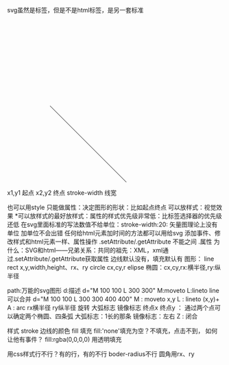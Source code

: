 svg虽然是标签，但是不是html标签，是另一套标准


<svg width='800' height='600'>
<line x1="100" y1="200" x2="300" y2="400" stroke="black" onmouseover='this.style.stroke=blue'></line>
</svg>

x1,y1 起点
x2,y2 终点
stroke-width  线宽

也可以用style
<line style=""></line>
只能做属性：决定图形的形状：比如起点终点
可以放样式：视觉效果
    *可以放样式的最好放样式：属性的样式优先级非常低：比标签选择器的优先级还低
在svg里面标准的写法数值不给单位：stroke-width:20:   矢量图理论上没有单位   加单位不会出错
任何给html元素加时间的方法都可以用给svg
添加事件、修改样式和html元素一样、属性操作  .setAttribute/.getAttribute  不能之间 .属性
为什么：SVG和html——兄弟关系：共同的祖先：XML，xml通过.setAttribute/.getAttribute获取属性
边线默认没有，填充默认有
图形：
line
rect x,y,width,height、rx、ry
circle cx,cy,r
elipse 椭圆：cx,cy,rx:横半径,ry:纵半径

path:万能的svg图形  d:描述
d="M 100 100 L 300 300" M:moveto  L:lineto
line可以合并
d="M 100 100 L 300 300 400 400"
M : moveto  x,y
L : lineto  (x,y)+
A : arc    rx横半径 ry纵半径 旋转 大弧标志 镜像标志 终点x 终点y ：
通过两个点可以确定两个椭圆、四条弧  大弧标志：1长的那条 镜像标志：左右
Z : 闭合

样式
stroke   边线的颜色
fill 填充   fill:'none'填充为空？不填充，点击不到， 如何让他有事件？ fill:rgba(0,0,0,0) 用透明填充


用css样式行不行？有的行，有的不行
boder-radius不行 圆角用rx、ry